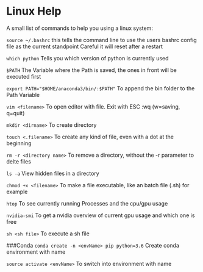 # Linux Help

A small list of commands to help you using a linux system:

`source ~/.bashrc`
this tells the command line to use the users bashrc config file as the current standpoint
Careful it will reset after a restart

`which python`
Tells you which version of python is currently used

`$PATH`
The Variable where the Path is saved, the ones in front will be executed first

`export PATH="$HOME/anaconda3/bin/:$PATH"`
To append the bin folder to the Path Variable

`vim <filename>`
To open editor with file. Exit with ESC :wq (w=saving, q=quit)

`mkdir <dirname>` 
To create directory

`touch <.filename>`
To create any kind of file, even with a dot at the beginning

`rm -r <directory name>`
To remove a directory, without the -r parameter to delte files

`ls -a`
View hidden files in a directory

`chmod +x <filename>`
To make a file executable, like an batch file (.sh) for example

`htop`
To see currently running Processes and the cpu/gpu usage

`nvidia-smi`
To get a nvidia overview of current gpu usage and which one is free

`sh <sh file>`
To execute a sh file


###Conda
`conda create -n <envName> pip python=3.6`
Create conda environment with name

`source activate <envName>`
To switch into environment with name



